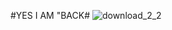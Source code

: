 #YES I AM "BACK#
![download_2_2](https://github.com/mrxvaau/Hydra/assets/20098740/8ae0328c-ea8e-45a5-9b05-c304fc2dcfdc)
